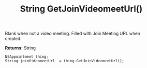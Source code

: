 ﻿---
uid: crmscript_ref_NSAppointment_GetJoinVideomeetUrl
title: String GetJoinVideomeetUrl()
intellisense: NSAppointment.GetJoinVideomeetUrl
keywords: NSAppointment, GetJoinVideomeetUrl
so.topic: reference
---

Blank when not a video meeting. Filled with Join Meeting URL when created.

**Returns:** String


```crmscript
NSAppointment thing;
String joinVideomeetUrl  = thing.GetJoinVideomeetUrl();
```


